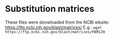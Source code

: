# Substitution matrices

These files were donwloaded from the NCBI wbsite: https://ftp.ncbi.nih.gov/blast/matrices/
E.g.: ``wget https://ftp.ncbi.nih.gov/blast/matrices/PAM120``

